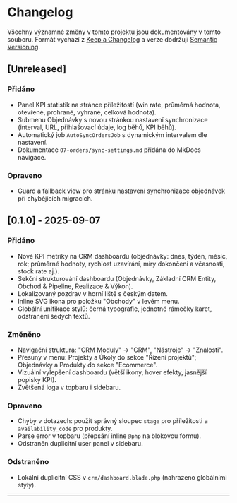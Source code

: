 # Changelog

Všechny významné změny v tomto projektu jsou dokumentovány v tomto souboru.
Formát vychází z [Keep a Changelog](https://keepachangelog.com/) a verze dodržují [Semantic Versioning](https://semver.org/lang/cz/).

## [Unreleased]
### Přidáno
- Panel KPI statistik na stránce příležitostí (win rate, průměrná hodnota, otevřené, prohrané, vyhrané, celková hodnota).
- Submenu Objednávky s novou stránkou nastavení synchronizace (interval, URL, přihlašovací údaje, log běhů, KPI běhů).
- Automatický job `AutoSyncOrdersJob` s dynamickým intervalem dle nastavení.
- Dokumentace `07-orders/sync-settings.md` přidána do MkDocs navigace.
### Opraveno
- Guard a fallback view pro stránku nastavení synchronizace objednávek při chybějících migracích.

## [0.1.0] - 2025-09-07
### Přidáno
- Nové KPI metriky na CRM dashboardu (objednávky: dnes, týden, měsíc, rok; průměrné hodnoty, rychlost uzavírání, míry dokončení a včasnosti, stock rate aj.).
- Sekční strukturování dashboardu (Objednávky, Základní CRM Entity, Obchod & Pipeline, Realizace & Výkon).
- Lokalizovaný pozdrav v horní liště s českým datem.
- Inline SVG ikona pro položku "Obchody" v levém menu.
- Globální unifikace stylů: černá typografie, jednotné rámečky karet, odstranění šedých textů.

### Změněno
- Navigační struktura: "CRM Moduly" → "CRM", "Nástroje" → "Znalosti".
- Přesuny v menu: Projekty a Úkoly do sekce "Řízení projektů"; Objednávky a Produkty do sekce "Ecommerce".
- Vizuální vylepšení dashboardu (větší ikony, hover efekty, jasnější popisky KPI).
- Zvětšená loga v topbaru i sidebaru.

### Opraveno
- Chyby v dotazech: použit správný sloupec `stage` pro příležitosti a `availability_code` pro produkty.
- Parse error v topbaru (přepsání inline `@php` na blokovou formu).
- Odstraněn duplicitní user panel v sidebaru.

### Odstraněno
- Lokální duplicitní CSS v `crm/dashboard.blade.php` (nahrazeno globálními styly).

---
